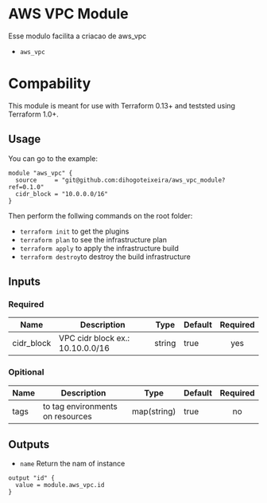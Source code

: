 # AWS VPC Module

Esse modulo facilita a criacao de aws_vpc

- `aws_vpc`

# Compability

This module is meant for use with Terraform 0.13+ and teststed using Terraform 1.0+.

## Usage

You can go to the example:

```hcl
module "aws_vpc" {
  source     = "git@github.com:dihogoteixeira/aws_vpc_module?ref=0.1.0"
  cidr_block = "10.0.0.0/16"
}
```

Then perform the follwing commands on the root folder: 

- `terraform init` to get the plugins
- `terraform plan` to see the infrastructure plan
- `terraform apply` to apply the infrastructure build
- `terraform destroy`to destroy the build infrastructure

## Inputs

### Required

| Name | Description | Type | Default | Required |
|------|-------------|------|---------|:--------:|
|cidr_block|VPC cidr block ex.: 10.10.0.0/16|string|true|yes|

### Opitional

| Name | Description | Type | Default | Required |
|------|-------------|------|---------|:--------:|
|tags|to tag environments on resources|map(string)|true| no|


## Outputs

- `name` Return the nam of instance

```hcl
output "id" {
  value = module.aws_vpc.id
}
```